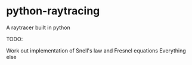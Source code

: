 # python-raytracing
A raytracer built in python


TODO:

Work out implementation of Snell's law and Fresnel equations
Everything else
